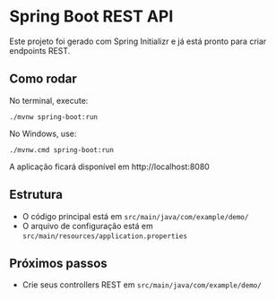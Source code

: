 # Spring Boot REST API

Este projeto foi gerado com Spring Initializr e já está pronto para criar endpoints REST.

## Como rodar

No terminal, execute:

```
./mvnw spring-boot:run
```

No Windows, use:
```
./mvnw.cmd spring-boot:run
```

A aplicação ficará disponível em http://localhost:8080

## Estrutura
- O código principal está em `src/main/java/com/example/demo/`
- O arquivo de configuração está em `src/main/resources/application.properties`

## Próximos passos
- Crie seus controllers REST em `src/main/java/com/example/demo/`
